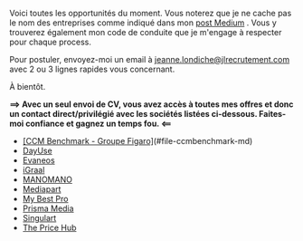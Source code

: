 Voici toutes les opportunités du moment. Vous noterez que je ne cache pas le nom des entreprises comme indiqué dans mon <a href="https://medium.com/@jlondiche/jarr%C3%AAte-le-recrutement-propri%C3%A9taire-je-d%C3%A9marre-l-open-source-6e33463aec9">post Medium</a> . Vous y trouverez également mon code de conduite que je m'engage à respecter pour chaque process.

Pour postuler, envoyez-moi un email à <a href="mailto:jeanne.londiche@jlrecrutement.com">jeanne.londiche@jlrecrutement.com</a> avec 2 ou 3 lignes rapides vous concernant.

À bientôt.

**==> Avec un seul envoi de CV, vous avez accès à toutes mes offres et donc un contact direct/privilégié avec les sociétés listées ci-dessous. Faites-moi confiance et gagnez un temps fou. <==**

- <a href="https://github.com/jlondiche/job-board-php/blob/master/CCMBENCHMARK.md">[CCM Benchmark - Groupe Figaro]</a>(#file-ccmbenchmark-md)
- [DayUse](#file-dayuse-md)
- [Evaneos](#file-evaneos-md)
- [iGraal](#file-igraal-md)
- [MANOMANO](#file-manomano-md)
- [Mediapart](#file-mediapart-md)
- [My Best Pro](#file-mybestpro-md)
- [Prisma Media](#file-prismamedia-md)
- [Singulart](#file-singulart-md)
- [The Price Hub](#file-the-price-hub-md)
